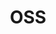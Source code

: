 ---
title: "OSS"
permalink: /categories/oss/
layout: category
author_profile: true
taxonomy: oss
--- 